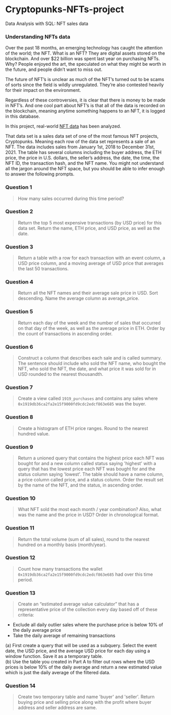 # Cryptopunks-NFTs-project
 Data Analysis with SQL: NFT sales data

### Understanding NFTs data
Over the past 18 months, an emerging technology has caught the attention of the world; the NFT. What is an NFT? They are digital assets stored on the blockchain. And over $22 billion was spent last year on purchasing NFTs. Why? People enjoyed the art, the speculated on what they might be worth in the future, and people didn’t want to miss out. 
 
The future of NFT’s is unclear as much of the NFT’s turned out to be scams of sorts since the field is wildly unregulated. They’re also contested heavily for their impact on the environment.
 
Regardless of these controversies, it is clear that there is money to be made in NFT’s. And one cool part about NFT’s is that all of the data is recorded on the blockchain, meaning anytime something happens to an NFT, it is logged in this database. 

In this project, real-world [NFT data](https://github.com/Debabrata-palit/Cryptopunks-NFTs-project/files/15106381/cryptopunkdata.csv) has been analyzed.

That data set is a sales data set of one of the most famous NFT projects, Cryptopunks. Meaning each row of the data set represents a sale of an NFT. The data includes sales from January 1st, 2018 to December 31st, 2021. The table has several columns including the buyer address, the ETH price, the price in U.S. dollars, the seller’s address, the date, the time, the NFT ID, the transaction hash, and the NFT name.
You might not understand all the jargon around the NFT space, but you should be able to infer enough to answer the following prompts.

### Question 1
> How many sales occurred during this time period? 
### Question 2
> Return the top 5 most expensive transactions (by USD price) for this data set. Return the name, ETH price, and USD price, as well as the date.
### Question 3
> Return a table with a row for each transaction with an event column, a USD price column, and a moving average of USD price that averages the last 50 transactions.
### Question 4
> Return all the NFT names and their average sale price in USD. Sort descending. Name the average column as average_price.
### Question 5
> Return each day of the week and the number of sales that occurred on that day of the week, as well as the average price in ETH. Order by the count of transactions in ascending order.
### Question 6
> Construct a column that describes each sale and is called summary. The sentence should include who sold the NFT name, who bought the NFT, who sold the NFT, the date, and what price it was sold for in USD rounded to the nearest thousandth.
### Question 7
> Create a view called `1919_purchases` and contains any sales where `0x1919db36ca2fa2e15f9000fd9cdc2edcf863e685` was the buyer.
### Question 8
> Create a histogram of ETH price ranges. Round to the nearest hundred value.
### Question 9
> Return a unioned query that contains the highest price each NFT was bought for and a new column called status saying 'highest' with a query that has the lowest price each NFT was bought for and the status column saying 'lowest'. The table should have a name column, a price column called price, and a status column. Order the result set by the name of the NFT, and the status, in ascending order.
### Question 10
> What NFT sold the most each month / year combination? Also, what was the name and the price in USD? Order in chronological format.
### Question 11
> Return the total volume (sum of all sales), round to the nearest hundred on a monthly basis (month/year).
### Question 12
> Count how many transactions the wallet `0x1919db36ca2fa2e15f9000fd9cdc2edcf863e685` had over this time period.
### Question 13
> Create an “estimated average value calculator” that has a representative price of the collection every day based off of these criteria:
 - Exclude all daily outlier sales where the purchase price is below 10% of the daily average price
 - Take the daily average of remaining transactions

 (a) First create a query that will be used as a subquery. Select the event date, the USD price, and the average USD price for each day using a window function. Save it as a temporary table.  
 (b) Use the table you created in Part A to filter out rows where the USD prices is below 10% of the daily average and return a new estimated value which is just the daily average of the filtered data.
### Question 14
> Create two temporary table and name 'buyer' and 'seller'. Return buying price and selling price along with the profit where buyer address and seller address are same.

